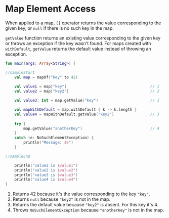 # Map Element Access

When applied to a map, `[]` operator returns the value corresponding to the given key, or `null` if there is no such key in the map.  

`getValue` function returns an existing value corresponding to the given key or throws an exception if the key wasn't found. 
For maps created with `withDefault`, `getValue` returns the default value instead of throwing an exception.

<div class="language-kotlin" theme="idea" data-min-compiler-version="1.3">

```kotlin
fun main(args: Array<String>) {

//sampleStart
    val map = mapOf("key" to 42)
    
    val value1 = map["key"]                                     // 1
    val value2 = map["key2"]                                    // 2

    val value3: Int = map.getValue("key")                       // 1

    val mapWithDefault = map.withDefault { k -> k.length }
    val value4 = mapWithDefault.getValue("key2")                // 3
    
    try {
        map.getValue("anotherKey")                              // 4
    }
    catch (e: NoSuchElementException) {
        println("Message: $e")
    }

//sampleEnd

    println("value1 is $value1")
    println("value2 is $value2")
    println("value3 is $value3")
    println("value4 is $value4")
}
```

</div>

1. Returns 42 because it's the value corresponding to the key `"key"`.
2. Returns `null` because `"key2"` is not in the map.
3. Returns the default value because `"key2"` is absent. For this key it's 4.
4. Throws `NoSuchElementException` because `"anotherKey"` is not in the map.
